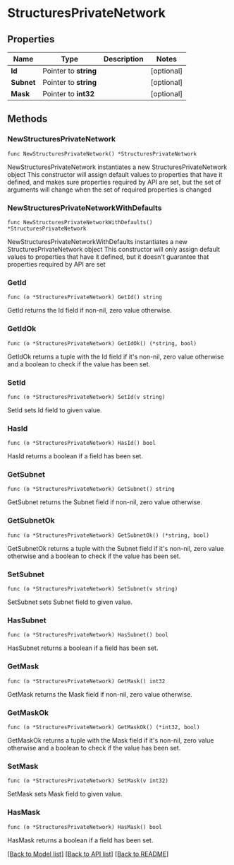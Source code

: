 # StructuresPrivateNetwork

## Properties

Name | Type | Description | Notes
------------ | ------------- | ------------- | -------------
**Id** | Pointer to **string** |  | [optional] 
**Subnet** | Pointer to **string** |  | [optional] 
**Mask** | Pointer to **int32** |  | [optional] 

## Methods

### NewStructuresPrivateNetwork

`func NewStructuresPrivateNetwork() *StructuresPrivateNetwork`

NewStructuresPrivateNetwork instantiates a new StructuresPrivateNetwork object
This constructor will assign default values to properties that have it defined,
and makes sure properties required by API are set, but the set of arguments
will change when the set of required properties is changed

### NewStructuresPrivateNetworkWithDefaults

`func NewStructuresPrivateNetworkWithDefaults() *StructuresPrivateNetwork`

NewStructuresPrivateNetworkWithDefaults instantiates a new StructuresPrivateNetwork object
This constructor will only assign default values to properties that have it defined,
but it doesn't guarantee that properties required by API are set

### GetId

`func (o *StructuresPrivateNetwork) GetId() string`

GetId returns the Id field if non-nil, zero value otherwise.

### GetIdOk

`func (o *StructuresPrivateNetwork) GetIdOk() (*string, bool)`

GetIdOk returns a tuple with the Id field if it's non-nil, zero value otherwise
and a boolean to check if the value has been set.

### SetId

`func (o *StructuresPrivateNetwork) SetId(v string)`

SetId sets Id field to given value.

### HasId

`func (o *StructuresPrivateNetwork) HasId() bool`

HasId returns a boolean if a field has been set.

### GetSubnet

`func (o *StructuresPrivateNetwork) GetSubnet() string`

GetSubnet returns the Subnet field if non-nil, zero value otherwise.

### GetSubnetOk

`func (o *StructuresPrivateNetwork) GetSubnetOk() (*string, bool)`

GetSubnetOk returns a tuple with the Subnet field if it's non-nil, zero value otherwise
and a boolean to check if the value has been set.

### SetSubnet

`func (o *StructuresPrivateNetwork) SetSubnet(v string)`

SetSubnet sets Subnet field to given value.

### HasSubnet

`func (o *StructuresPrivateNetwork) HasSubnet() bool`

HasSubnet returns a boolean if a field has been set.

### GetMask

`func (o *StructuresPrivateNetwork) GetMask() int32`

GetMask returns the Mask field if non-nil, zero value otherwise.

### GetMaskOk

`func (o *StructuresPrivateNetwork) GetMaskOk() (*int32, bool)`

GetMaskOk returns a tuple with the Mask field if it's non-nil, zero value otherwise
and a boolean to check if the value has been set.

### SetMask

`func (o *StructuresPrivateNetwork) SetMask(v int32)`

SetMask sets Mask field to given value.

### HasMask

`func (o *StructuresPrivateNetwork) HasMask() bool`

HasMask returns a boolean if a field has been set.


[[Back to Model list]](../README.md#documentation-for-models) [[Back to API list]](../README.md#documentation-for-api-endpoints) [[Back to README]](../README.md)


